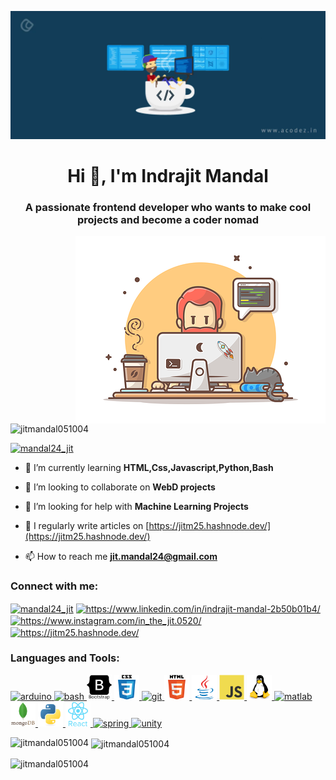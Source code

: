 ![MasterHead](img/Banner-image-4.webp)
<h1 align="center">Hi 👋, I'm Indrajit Mandal</h1>
<h3 align="center">A passionate frontend developer who wants to make cool projects and become a coder nomad</h3>
<img align="right" alt="Coding" width="400" src="img/lazy_programmer_dribbble-02_4x.png">

<p align="left"> <img src="https://komarev.com/ghpvc/?username=jitmandal051004&label=Profile%20views&color=0e75b6&style=flat" alt="jitmandal051004" /> </p>

<p align="left"> <a href="https://twitter.com/mandal24_jit" target="blank"><img src="https://img.shields.io/twitter/follow/mandal24_jit?logo=twitter&style=for-the-badge" alt="mandal24_jit" /></a> </p>

- 🌱 I’m currently learning **HTML,Css,Javascript,Python,Bash**

- 👯 I’m looking to collaborate on **WebD projects**

- 🤝 I’m looking for help with **Machine Learning Projects**

- 📝 I regularly write articles on [https://jitm25.hashnode.dev/](https://jitm25.hashnode.dev/)

- 📫 How to reach me **jit.mandal24@gmail.com**

<h3 align="left">Connect with me:</h3>
<p align="left">
<a href="https://twitter.com/mandal24_jit" target="blank"><img align="center" src="https://raw.githubusercontent.com/rahuldkjain/github-profile-readme-generator/master/src/images/icons/Social/twitter.svg" alt="mandal24_jit" height="30" width="40" /></a>
<a href="https://linkedin.com/in/https://www.linkedin.com/in/indrajit-mandal-2b50b01b4/" target="blank"><img align="center" src="https://raw.githubusercontent.com/rahuldkjain/github-profile-readme-generator/master/src/images/icons/Social/linked-in-alt.svg" alt="https://www.linkedin.com/in/indrajit-mandal-2b50b01b4/" height="30" width="40" /></a>
<a href="https://instagram.com/https://www.instagram.com/in_the_jit.0520/" target="blank"><img align="center" src="https://raw.githubusercontent.com/rahuldkjain/github-profile-readme-generator/master/src/images/icons/Social/instagram.svg" alt="https://www.instagram.com/in_the_jit.0520/" height="30" width="40" /></a>
<a href="/https://jitm25.hashnode.dev/" target="blank"><img align="center" src="https://raw.githubusercontent.com/rahuldkjain/github-profile-readme-generator/master/src/images/icons/Social/rss.svg" alt="https://jitm25.hashnode.dev/" height="30" width="40" /></a>
</p>

<h3 align="left">Languages and Tools:</h3>
<p align="left"> <a href="https://www.arduino.cc/" target="_blank" rel="noreferrer"> <img src="https://cdn.worldvectorlogo.com/logos/arduino-1.svg" alt="arduino" width="40" height="40"/> </a> <a href="https://www.gnu.org/software/bash/" target="_blank" rel="noreferrer"> <img src="https://www.vectorlogo.zone/logos/gnu_bash/gnu_bash-icon.svg" alt="bash" width="40" height="40"/> </a> <a href="https://getbootstrap.com" target="_blank" rel="noreferrer"> <img src="https://raw.githubusercontent.com/devicons/devicon/master/icons/bootstrap/bootstrap-plain-wordmark.svg" alt="bootstrap" width="40" height="40"/> </a> <a href="https://www.w3schools.com/css/" target="_blank" rel="noreferrer"> <img src="https://raw.githubusercontent.com/devicons/devicon/master/icons/css3/css3-original-wordmark.svg" alt="css3" width="40" height="40"/> </a> <a href="https://git-scm.com/" target="_blank" rel="noreferrer"> <img src="https://www.vectorlogo.zone/logos/git-scm/git-scm-icon.svg" alt="git" width="40" height="40"/> </a> <a href="https://www.w3.org/html/" target="_blank" rel="noreferrer"> <img src="https://raw.githubusercontent.com/devicons/devicon/master/icons/html5/html5-original-wordmark.svg" alt="html5" width="40" height="40"/> </a> <a href="https://www.java.com" target="_blank" rel="noreferrer"> <img src="https://raw.githubusercontent.com/devicons/devicon/master/icons/java/java-original.svg" alt="java" width="40" height="40"/> </a> <a href="https://developer.mozilla.org/en-US/docs/Web/JavaScript" target="_blank" rel="noreferrer"> <img src="https://raw.githubusercontent.com/devicons/devicon/master/icons/javascript/javascript-original.svg" alt="javascript" width="40" height="40"/> </a> <a href="https://www.linux.org/" target="_blank" rel="noreferrer"> <img src="https://raw.githubusercontent.com/devicons/devicon/master/icons/linux/linux-original.svg" alt="linux" width="40" height="40"/> </a> <a href="https://www.mathworks.com/" target="_blank" rel="noreferrer"> <img src="https://upload.wikimedia.org/wikipedia/commons/2/21/Matlab_Logo.png" alt="matlab" width="40" height="40"/> </a> <a href="https://www.mongodb.com/" target="_blank" rel="noreferrer"> <img src="https://raw.githubusercontent.com/devicons/devicon/master/icons/mongodb/mongodb-original-wordmark.svg" alt="mongodb" width="40" height="40"/> </a> <a href="https://www.python.org" target="_blank" rel="noreferrer"> <img src="https://raw.githubusercontent.com/devicons/devicon/master/icons/python/python-original.svg" alt="python" width="40" height="40"/> </a> <a href="https://reactjs.org/" target="_blank" rel="noreferrer"> <img src="https://raw.githubusercontent.com/devicons/devicon/master/icons/react/react-original-wordmark.svg" alt="react" width="40" height="40"/> </a> <a href="https://spring.io/" target="_blank" rel="noreferrer"> <img src="https://www.vectorlogo.zone/logos/springio/springio-icon.svg" alt="spring" width="40" height="40"/> </a> <a href="https://unity.com/" target="_blank" rel="noreferrer"> <img src="https://www.vectorlogo.zone/logos/unity3d/unity3d-icon.svg" alt="unity" width="40" height="40"/> </a> </p>

<p><img align="left" src="https://github-readme-stats.vercel.app/api/top-langs?username=jitmandal051004&show_icons=true&locale=en&layout=compact" alt="jitmandal051004" /></p>

<p>&nbsp;<img align="center" src="https://github-readme-stats.vercel.app/api?username=jitmandal051004&show_icons=true&locale=en" alt="jitmandal051004" /></p>

<p><img align="center" src="https://github-readme-streak-stats.herokuapp.com/?user=jitmandal051004&" alt="jitmandal051004" /></p>

